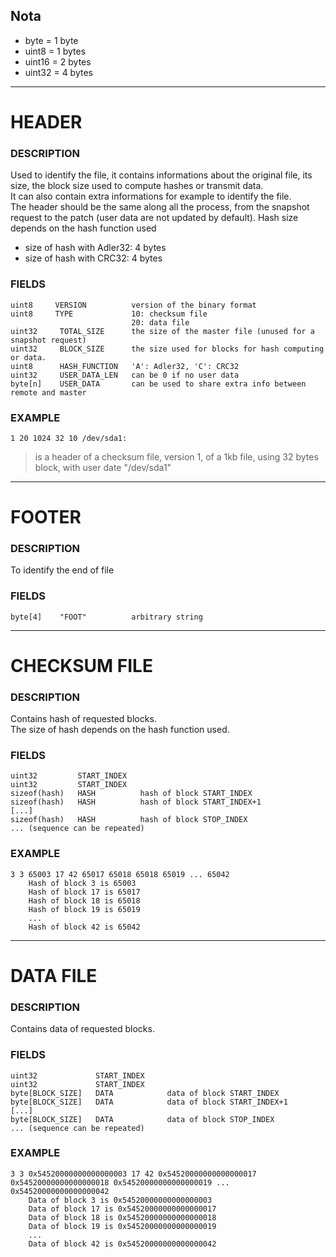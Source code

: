 ## Nota
- byte    = 1 byte
- uint8   = 1 bytes
- uint16  = 2 bytes
- uint32  = 4 bytes 

---

# HEADER  

### DESCRIPTION
Used to identify the file, it contains informations about the original file, its size, the block size used to compute hashes or transmit data.  
It can also contain extra informations for example to identify the file.  
The header should be the same along all the process, from the snapshot request to the patch (user data are not updated by default).
Hash size depends on the hash function used
* size of hash with Adler32: 4 bytes 
* size of hash with CRC32: 4 bytes

### FIELDS
    uint8     VERSION          version of the binary format
    uint8     TYPE             10: checksum file
                               20: data file
    uint32     TOTAL_SIZE      the size of the master file (unused for a snapshot request)
    uint32     BLOCK_SIZE      the size used for blocks for hash computing or data.
    uint8      HASH_FUNCTION   'A': Adler32, 'C': CRC32
    uint32     USER_DATA_LEN   can be 0 if no user data
    byte[n]    USER_DATA       can be used to share extra info between remote and master
    
### EXAMPLE
    1 20 1024 32 10 /dev/sda1: 
> is a header of a checksum file, version 1, of a 1kb file, using 32 bytes block, with user date "/dev/sda1"

--- 

# FOOTER  

### DESCRIPTION
To identify the end of file

### FIELDS
    byte[4]    "FOOT"          arbitrary string

---

# CHECKSUM FILE 

### DESCRIPTION
Contains hash of requested blocks.  
The size of hash depends on the hash function used.

### FIELDS
    uint32         START_INDEX
    uint32         START_INDEX 
    sizeof(hash)   HASH          hash of block START_INDEX
    sizeof(hash)   HASH          hash of block START_INDEX+1
    [...]
    sizeof(hash)   HASH          hash of block STOP_INDEX
    ... (sequence can be repeated)
    
### EXAMPLE
    3 3 65003 17 42 65017 65018 65018 65019 ... 65042
        Hash of block 3 is 65003
        Hash of block 17 is 65017
        Hash of block 18 is 65018
        Hash of block 19 is 65019
        ...
        Hash of block 42 is 65042

---

# DATA FILE

### DESCRIPTION
Contains data of requested blocks.

### FIELDS
    uint32             START_INDEX
    uint32             START_INDEX
    byte[BLOCK_SIZE]   DATA            data of block START_INDEX
    byte[BLOCK_SIZE]   DATA            data of block START_INDEX+1
    [...]
    byte[BLOCK_SIZE]   DATA            data of block STOP_INDEX
    ... (sequence can be repeated)
    
### EXAMPLE
    3 3 0x54520000000000000003 17 42 0x54520000000000000017 0x54520000000000000018 0x54520000000000000019 ... 0x54520000000000000042
        Data of block 3 is 0x54520000000000000003
        Data of block 17 is 0x54520000000000000017
        Data of block 18 is 0x54520000000000000018
        Data of block 19 is 0x54520000000000000019
        ...
        Data of block 42 is 0x54520000000000000042

